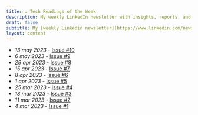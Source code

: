 ```yaml
---
title: ☕ Tech Readings of the Week
description: My weekly LinkedIn newsletter with insights, reports, and resources from the tech industry for founders, casual investors, and everything in between.
draft: false
subtitle: My [weekly Linkedin newsletter](https://www.linkedin.com/newsletters/7039008827605692416/) where I share insightful tech readings, reports, and resources for founders, retail investors and everything in between.
layout: content
---
```

- *13 may 2023* - [Issue #10](https://www.linkedin.com/pulse/tech-readings-week-10-edoardo-reggiani)
- *6 may 2023* - [Issue #9](https://www.linkedin.com/pulse/tech-readings-week-9-edoardo-reggiani)
- *29 apr 2023* - [Issue #8](https://www.linkedin.com/pulse/tech-readings-week-8-edoardo-reggiani)
- *15 apr 2023* - [Issue #7](https://www.linkedin.com/pulse/tech-readings-week-7-edoardo-reggiani)
- *8 apr 2023* - [Issue #6](https://www.linkedin.com/pulse/tech-readings-week-6-edoardo-reggiani)
- *1 apr 2023* - [Issue #5](https://www.linkedin.com/pulse/tech-readings-week-5-edoardo-reggiani)
- *25 mar 2023* - [Issue #4](https://www.linkedin.com/pulse/tech-readings-week-4-edoardo-reggiani/)
- *18 mar 2023* - [Issue #3](https://www.linkedin.com/pulse/tech-readings-week-3-edoardo-reggiani)
- *11 mar 2023* - [Issue #2](https://www.linkedin.com/pulse/tech-readings-week-2-edoardo-reggiani)
- *4 mar 2023* - [Issue #1](https://www.linkedin.com/post/edit/7037442341019762688/)